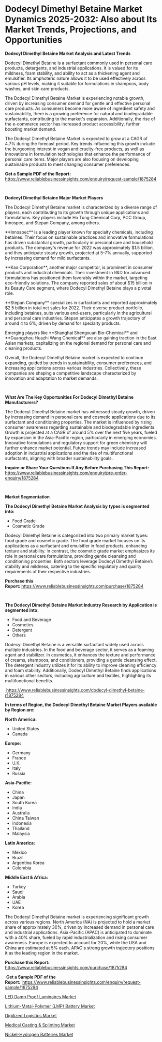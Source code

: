 <p><h1>Dodecyl Dimethyl Betaine Market Dynamics 2025-2032: Also about Its Market Trends, Projections, and Opportunities</h1></p><p><strong>Dodecyl Dimethyl Betaine Market Analysis and Latest Trends</strong></p>
<p><p>Dodecyl Dimethyl Betaine is a surfactant commonly used in personal care products, detergents, and industrial applications. It is valued for its mildness, foam stability, and ability to act as a thickening agent and emulsifier. Its amphoteric nature allows it to be used effectively across various pH levels, making it suitable for formulations in shampoos, body washes, and skin care products.</p><p>The Dodecyl Dimethyl Betaine Market is experiencing notable growth, driven by increasing consumer demand for gentle and effective personal care products. As consumers become more aware of ingredient safety and sustainability, there is a growing preference for natural and biodegradable surfactants, contributing to the market's expansion. Additionally, the rise of the e-commerce sector has increased product accessibility, further boosting market demand.</p><p>The Dodecyl Dimethyl Betaine Market is expected to grow at a CAGR of 4.7% during the forecast period. Key trends influencing this growth include the burgeoning interest in vegan and cruelty-free products, as well as innovations in formulation technologies that enhance the performance of personal care items. Major players are also focusing on developing sustainable products to meet changing consumer preferences.</p></p>
<p><strong>Get a Sample PDF of the Report:&nbsp;</strong> <a href="https://www.reliablebusinessinsights.com/enquiry/request-sample/1875284?utm_campaign=2220&utm_medium=2&utm_source=Github&utm_content=ia&utm_term=31012025&utm_id=dodecyl-dimethyl-betaine">https://www.reliablebusinessinsights.com/enquiry/request-sample/1875284</a></p>
<p>&nbsp;</p>
<p><strong>Dodecyl Dimethyl Betaine Major Market Players</strong></p>
<p><p>The Dodecyl Dimethyl Betaine market is characterized by a diverse range of players, each contributing to its growth through unique applications and formulations. Key players include Ho Tung Chemical Corp, PCC Group, Innospec, and Stepan Company, among others. </p><p>**Innospec** is a leading player known for specialty chemicals, including betaines. Their focus on sustainable practices and innovative formulations has driven substantial growth, particularly in personal care and household products. The company's revenue for 2022 was approximately $1.5 billion, and they anticipate steady growth, projected at 5-7% annually, supported by increasing demand for mild surfactants.</p><p>**Kao Corporation**, another major competitor, is prominent in consumer products and industrial chemicals. Their investment in R&D for advanced formulations has positioned them favorably within the market, targeting eco-friendly solutions. The company reported sales of about $15 billion in its Beauty Care segment, where Dodecyl Dimethyl Betaine plays a pivotal role.</p><p>**Stepan Company** specializes in surfactants and reported approximately $2.5 billion in total net sales for 2022. Their diverse product portfolio, including betaines, suits various end-users, particularly in the agricultural and personal care industries. Stepan anticipates a growth trajectory of around 4 to 6%, driven by demand for specialty products.</p><p>Emerging players like **Shanghai Shengxuan Bio-Chemical** and **Guangzhou Huazhi Wang Chemical** are also gaining traction in the East Asian markets, capitalizing on the regional demand for personal care and cleaning products. </p><p>Overall, the Dodecyl Dimethyl Betaine market is expected to continue expanding, guided by trends in sustainability, consumer preferences, and increasing applications across various industries. Collectively, these companies are shaping a competitive landscape characterized by innovation and adaptation to market demands.</p></p>
<p>&nbsp;</p>
<p><strong>What Are The Key Opportunities For Dodecyl Dimethyl Betaine Manufacturers?</strong></p>
<p><p>The Dodecyl Dimethyl Betaine market has witnessed steady growth, driven by increasing demand in personal care and cosmetic applications due to its surfactant and conditioning properties. The market is influenced by rising consumer awareness regarding sustainable and biodegradable ingredients. Growth is projected at a CAGR of around 5% over the next five years, fueled by expansion in the Asia-Pacific region, particularly in emerging economies. Innovative formulations and regulatory support for green chemistry will further enhance market potential. Future trends may include increased adoption in industrial applications and the rise of multifunctional surfactants, aligning with broader sustainability goals.</p></p>
<p><strong>Inquire or Share Your Questions If Any Before Purchasing This Report:</strong> <a href="https://www.reliablebusinessinsights.com/enquiry/pre-order-enquiry/1875284?utm_campaign=2220&utm_medium=2&utm_source=Github&utm_content=ia&utm_term=31012025&utm_id=dodecyl-dimethyl-betaine">https://www.reliablebusinessinsights.com/enquiry/pre-order-enquiry/1875284</a></p>
<p>&nbsp;</p>
<p><strong>Market Segmentation</strong></p>
<p><strong>The Dodecyl Dimethyl Betaine Market Analysis by types is segmented into:</strong></p>
<p><ul><li>Food Grade</li><li>Cosmetic Grade</li></ul></p>
<p><p>Dodecyl Dimethyl Betaine is categorized into two primary market types: food grade and cosmetic grade. The food grade market focuses on its applications as a surfactant and emulsifier in food products, enhancing texture and stability. In contrast, the cosmetic grade market emphasizes its role in personal care formulations, providing gentle cleansing and conditioning properties. Both sectors leverage Dodecyl Dimethyl Betaine’s stability and mildness, catering to the specific regulatory and quality requirements of their respective industries.</p></p>
<p><strong>Purchase this Report:&nbsp;</strong><a href="https://www.reliablebusinessinsights.com/purchase/1875284?utm_campaign=2220&utm_medium=2&utm_source=Github&utm_content=ia&utm_term=31012025&utm_id=dodecyl-dimethyl-betaine">https://www.reliablebusinessinsights.com/purchase/1875284</a></p>
<p>&nbsp;</p>
<p><strong>The Dodecyl Dimethyl Betaine Market Industry Research by Application is segmented into:</strong></p>
<p><ul><li>Food and Beverage</li><li>Cosmetics</li><li>Detergent</li><li>Others</li></ul></p>
<p><p>Dodecyl Dimethyl Betaine is a versatile surfactant widely used across multiple industries. In the food and beverage sector, it serves as a foaming agent and stabilizer. In cosmetics, it enhances the texture and performance of creams, shampoos, and conditioners, providing a gentle cleansing effect. The detergent industry utilizes it for its ability to improve cleaning efficiency and foam stability. Additionally, Dodecyl Dimethyl Betaine finds applications in various other sectors, including agriculture and textiles, highlighting its multifunctional benefits.</p></p>
<p><a href="https://www.reliablebusinessinsights.com/dodecyl-dimethyl-betaine-r1875284?utm_campaign=2220&utm_medium=2&utm_source=Github&utm_content=ia&utm_term=31012025&utm_id=dodecyl-dimethyl-betaine">&nbsp;https://www.reliablebusinessinsights.com/dodecyl-dimethyl-betaine-r1875284</a></p>
<p><strong>In terms of Region, the Dodecyl Dimethyl Betaine Market Players available by Region are:</strong></p>
<p>
    <p> <strong> North America: </strong>
        <ul>
            <li>United States</li>
            <li>Canada</li>
        </ul>
        </p> 
    <p> <strong> Europe: </strong>
        <ul>
            <li>Germany</li>
            <li>France</li>
            <li>U.K.</li>
            <li>Italy</li>
            <li>Russia</li>
        </ul>
        </p> 
    <p> <strong> Asia-Pacific: </strong>
        <ul>
            <li>China</li>
            <li>Japan</li>
            <li>South Korea</li>
            <li>India</li>
            <li>Australia</li>
            <li>China Taiwan</li>
            <li>Indonesia</li>
            <li>Thailand</li>
            <li>Malaysia</li>
        </ul>
        </p> 
    <p> <strong> Latin America: </strong>
        <ul>
            <li>Mexico</li>
            <li>Brazil</li>
            <li>Argentina Korea</li>
            <li>Colombia</li>
        </ul>
        </p> 
    <p> <strong> Middle East & Africa: </strong>
        <ul>
            <li>Turkey</li>
            <li>Saudi</li>
            <li>Arabia</li>
            <li>UAE</li>
            <li>Korea</li>
        </ul>
    </p>
    </p>
<p><p>The Dodecyl Dimethyl Betaine market is experiencing significant growth across various regions. North America (NA) is projected to hold a market share of approximately 30%, driven by increased demand in personal care and industrial applications. Asia-Pacific (APAC) is anticipated to dominate with a 40% share, fueled by rapid industrialization and rising consumer awareness. Europe is expected to account for 20%, while the USA and China are estimated at 5% each. APAC's strong growth trajectory positions it as the leading region in the market.</p></p>
<p><strong>Purchase this Report: </strong><a href="https://www.reliablebusinessinsights.com/purchase/1875284?utm_campaign=2220&utm_medium=2&utm_source=Github&utm_content=ia&utm_term=31012025&utm_id=dodecyl-dimethyl-betaine">https://www.reliablebusinessinsights.com/purchase/1875284</a></p>
<p>&nbsp;<strong>Get a Sample PDF of the Report:&nbsp;&nbsp;</strong><a href="https://www.reliablebusinessinsights.com/enquiry/request-sample/1875284?utm_campaign=2220&utm_medium=2&utm_source=Github&utm_content=ia&utm_term=31012025&utm_id=dodecyl-dimethyl-betaine">https://www.reliablebusinessinsights.com/enquiry/request-sample/1875284</a></p>
<p><strong></strong></p>
<p><p><a href="https://www.linkedin.com/pulse/led-damp-proof-luminaires-market-scopegrowingat-cagr-of126-dspme?utm_campaign=2220&utm_medium=2&utm_source=Github&utm_content=ia&utm_term=31012025&utm_id=dodecyl-dimethyl-betaine">LED Damp Proof Luminaires Market</a></p><p><a href="https://www.linkedin.com/pulse/projected-growth-lithium-metal-polymer-lmp-battery-market-6vf1f?utm_campaign=2220&utm_medium=2&utm_source=Github&utm_content=ia&utm_term=31012025&utm_id=dodecyl-dimethyl-betaine">Lithium-Metal-Polymer (LMP) Battery Market</a></p><p><a href="https://www.linkedin.com/pulse/industry-breakdown-digitized-logistics-market-size-growth-projections-fh1ff?utm_campaign=2220&utm_medium=2&utm_source=Github&utm_content=ia&utm_term=31012025&utm_id=dodecyl-dimethyl-betaine">Digitized Logistics Market</a></p><p><a href="https://www.linkedin.com/pulse/global-medical-casting-splinting-market-set-expansion-5lbfc?utm_campaign=2220&utm_medium=2&utm_source=Github&utm_content=ia&utm_term=31012025&utm_id=dodecyl-dimethyl-betaine">Medical Casting & Splinting Market</a></p><p><a href="https://www.linkedin.com/pulse/nickel-hydrogen-batteries-market-analysis-report-2025-2032-0temf?utm_campaign=2220&utm_medium=2&utm_source=Github&utm_content=ia&utm_term=31012025&utm_id=dodecyl-dimethyl-betaine">Nickel-Hydrogen Batteries Market</a></p></p>